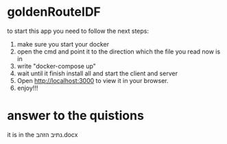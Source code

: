 # goldenRouteIDF
 to start this app you need to follow the next steps:
 1) make sure you start your docker
 2) open the cmd and point it to the direction which the file you read now is in 
 3) write "docker-compose up"
 4) wait until it finish install all and start the client and server
 5) Open [http://localhost:3000](http://localhost:3000) to view it in your browser.
 6) enjoy!!!

# answer to the quistions
it is in the נתיב הזהב.docx
